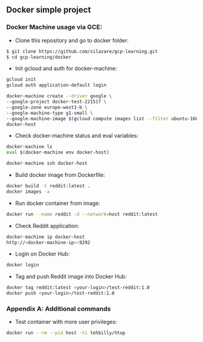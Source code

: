 ## Docker simple project

### Docker Machine usage via GCE:

- Clone this repository and go to docker folder:
```sh
$ git clone https://github.com/silazare/gcp-learning.git
$ cd gcp-learning/docker
```

- Init gcloud and auth for docker-machine:
```sh
gcloud init
gcloud auth application-default login

docker-machine create --driver google \
--google-project docker-test-221517 \
--google-zone europe-west1-b \
--google-machine-type g1-small \
--google-machine-image $(gcloud compute images list --filter ubuntu-1604-lts --uri) \
docker-host
```

- Check docker-machine status and eval variables:
```sh
docker-machine ls
eval $(docker-machine env docker-host)

docker-machine ssh docker-host
```

- Build docker image from Dockerfile:
```sh
docker build -t reddit:latest .
docker images -a
```

- Run docker container from image:
```sh
docker run --name reddit -d --network=host reddit:latest
```
- Check Reddit application:
```sh
docker-machine ip docker-host
http://<docker-machine-ip>:9292
```

- Login on Docker Hub:
```sh
docker login
```

- Tag and push Reddit image into Docker Hub:
```sh
docker tag reddit:latest <your-login>/test-reddit:1.0
docker push <your-login>/test-reddit:1.0
```


### Appendix A: Additional commands

- Test container with more user privileges:
```sh
docker run --rm --pid host -ti tehbilly/htop
```
